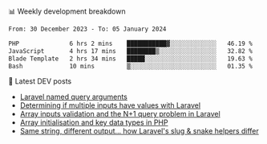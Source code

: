 📊 Weekly development breakdown
<!--START_SECTION:waka-->

```txt
From: 30 December 2023 - To: 05 January 2024

PHP              6 hrs 2 mins    ███████████▓░░░░░░░░░░░░░   46.19 %
JavaScript       4 hrs 17 mins   ████████▒░░░░░░░░░░░░░░░░   32.82 %
Blade Template   2 hrs 34 mins   █████░░░░░░░░░░░░░░░░░░░░   19.63 %
Bash             10 mins         ▒░░░░░░░░░░░░░░░░░░░░░░░░   01.35 %
```

<!--END_SECTION:waka-->

📕 Latest DEV posts
<!-- BLOG-POST-LIST:START -->
- [Laravel named query arguments](https://dev.to/michaelvickersuk/laravel-named-query-arguments-28kd)
- [Determining if multiple inputs have values with Laravel](https://dev.to/michaelvickersuk/determining-if-multiple-inputs-have-values-with-laravel-km6)
- [Array inputs validation and the N+1 query problem in Laravel](https://dev.to/michaelvickersuk/array-inputs-validation-and-the-n1-query-problem-in-laravel-2agb)
- [Array initialisation and key data types in PHP](https://dev.to/michaelvickersuk/array-initialisation-and-key-data-types-in-php-1e5b)
- [Same string, different output... how Laravel&#39;s slug &amp; snake helpers differ](https://dev.to/michaelvickersuk/same-string-different-output-how-laravels-slug-snake-helpers-differ-1ccj)
<!-- BLOG-POST-LIST:END -->
